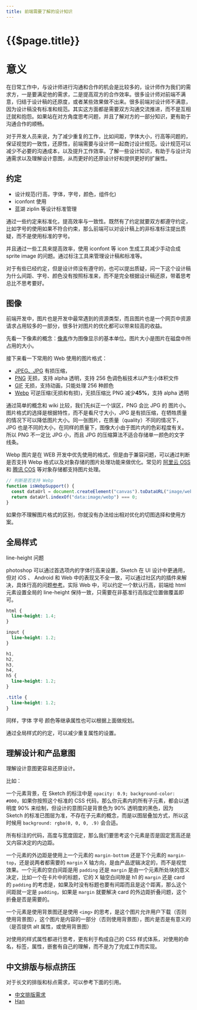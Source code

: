 ```yaml
---
title: 前端需要了解的设计知识
---
```


# {{$page.title}}

# 意义

在日常工作中，与设计师进行沟通和合作的机会是比较多的，设计师作为我们的需求方，一是要满足他的需求，二是提高双方的合作效率。很多设计师对前端不满意，归结于设计稿的还原度，或者某些效果做不出来。很多前端对设计师不满意，因为设计稿没有标准和规范。其实这方面都是需要双方沟通交流推进，而不是互相迁就和抱怨。如果站在对方角度思考问题，并且了解对方的一部分知识，更有助于沟通合作的顺畅。

对于开发人员来说，为了减少重复的工作，比如间距，字体大小，行高等问题的，保证视觉的一致性，还原性，前端需要与设计师一起商讨设计规范。设计规范可以减少不必要的沟通成本，以及提升工作效率。了解一些设计知识，有助于与设计沟通需求以及理解设计意图，从而更好的还原设计好和提供更好的扩展性。

## 约定

- 设计规范(行高，字体，字号，颜色，组件化)
- iconfont 使用
- 蓝湖 ziplin 等设计标准管理

通过一些约定来标准化，提高效率与一致性。既然有了约定就要双方都遵守约定，比如字号的使用如果不符合约束，那么前端可以对设计稿上的非标准标注提出质疑，而不是使用标准的字号。

并且通过一些工具来提高效率，使用 iconfont 等 icon 生成工具减少手动合成 sprite image 的问题。通过标注工具来管理设计稿和标准等。

对于有些已经约定，但是设计师没有遵守的，也可以提出质疑，问一下这个设计稿为什么间距、字号、颜色没有按照标准来，而不是完全根据设计稿还原，带着思考总比不思考要好。

## 图像

前端开发中，图片也是开发中最常遇到的资源类型，而且图片也是一个网页中资源请求占用较多的一部分，很多针对图片的优化都可以带来较高的收益。

先看一下像素的概念：[像素](https://zh.wikipedia.org/wiki/%E5%83%8F%E7%B4%A0)作为图像显示的基本单位。图片大小是图片在磁盘中所占用的大小。

接下来看一下常用的 Web 使用的图片格式：

- [JPEG、JPG](https://zh.wikipedia.org/wiki/JPEG) 有损压缩，
- [PNG](https://zh.wikipedia.org/wiki/PNG) 无损，支持 alpha 透明，支持 256 色调色板技术以产生小体积文件
- [GIF](https://zh.wikipedia.org/wiki/GIF) 无损，支持动画，只能处理 256 种颜色
- [Webp](https://zh.wikipedia.org/wiki/Webp) 可逆压缩(无损和有损)，无损压缩比 PNG 减少**45%**，支持 alpha 透明

通过简单的概念和 wiki 比较，我们先纠正一个误区，PNG 会比 JPG 的 图片小。图片格式的选择是根据特性，而不是看尺寸大小，JPG 是有损压缩，在牺牲质量的情况下可以降低图片大小。同一张图片，在质量（quality）不同的情况下，JPG 也是不同的大小，在同样的质量下，图像大小由于图片内的色彩程度有关。所以 PNG 不一定比 JPG 小，而且 JPG 的压缩算法不适合存储单一颜色的文字 线条。

Webp 图片是在 WEB 开发中优先使用的格式，但是由于兼容问题，可以通过判断是否支持 Webp 格式以及对象存储的图片处理功能来做优化。常见的 [阿里云 OSS](https://help.aliyun.com/document_detail/44686.html?spm=a2c4g.11174283.6.1252.2a067da2f9Oi58) 和 [腾讯 COS](https://cloud.tencent.com/document/product/460/36540) 等对象存储都支持图片处理。

```js
// 判断是否支持 Webp
function isWebpSupport() {
  const dataUrl = document.createElement("canvas").toDataURL("image/webp");
  return dataUrl.indexOf("data:image/webp") === 0;
}
```

如果你不理解图片格式的区别，你就没有办法给出相对优化的切图选择和使用方案。

## 全局样式

line-height 问题

photoshop 可以通过首选项内的字体行高来设置，Sketch 在 UI 设计中更通用，但对 iOS 、 Android 和 Web 中的表现又不全一致，可以通过社区内的插件来解决，具体行高的问题[参考](https://www.darmau.com/from-sketch-to-ide/)。实际 Web 中，可以约定一个默认行高，前端给 html 元素设置全局的 line-height 保持一致，只需要在非基准行高指定位置做覆盖即可。

```css
html {
  line-height: 1.4;
}

input {
  line-height: 1.2;
}

h1,
h2,
h3,
h4,
h5 {
  line-height: 1.2;
}

.title {
  line-height: 1.2;
}
```

同样，字体 字号 颜色等继承属性也可以根据上面做规划。

通过全局样式的约定，可以减少重复属性的设置。

## 理解设计和产品意图

理解设计意图更容易还原设计。

比如：

一个元素背景，在 Sketch 的标注中是 `opacity: 0.9; background-color: #000`，如果你按照这个标准的 CSS 代码，那么你元素内的所有子元素，都会以透明度 90% 来绘制，但设计的意图只是背景色为 90% 透明度的黑色，因为 Sketch 的标准已图层为准，不存在子元素的概念，而是以图层叠加方式，所以这时候用 `background: rgba(0, 0, 0, .9)` 会合适。

所有标注的代码，高度与宽度固定，那么我们要思考这个元素是否是固定宽高还是又内容决定的内边距。

一个元素的外边距是使用上一个元素的 `margin-bottom` 还是下个元素的 `margin-top`，还是说两者都需要的 `margin` X 轴方向，是由产品逻辑决定的，而不是视觉效果。一个元素的空白间距是用 `padding` 还是 `margin` 是由一个元素所处块的意义决定，比如一个在卡片中的标题，它的 X 轴空白间隙是 h1 的 `margin` 还是 card 的 `padding` 的考虑是，如果及时没有标题也要有间距而且是这个距离，那么这个间距就一定是 `padding`，如果是 `margin` 就要解决 card 的外边距折叠问题，这个折叠是否是需要的。

一个元素是使用背景图还是使用 `<img>` 的思考，是这个图片允许用户下载（否则使用背景图），这个图片是内容的一部分（否则使用背景图），图片是否是有意义的（是否提供 alt 属性，或使用背景图）

对使用的样式属性都进行思考，更有利于构成自己的 CSS 样式体系，对使用的命名，标签，属性，嵌套有自己的理解，而不是为了完成工作而实现。

## 中文排版与标点挤压

对于长文的排版和标点需求，可以参考下面的引用。

- [中文排版需求](http://img2.w3ctech.com/%E4%B8%AD%E6%96%87%E6%8E%92%E7%89%88%E9%9C%80%E6%B1%82-cssconf.pdf)
- [Han](https://github.com/ethantw/Han)

